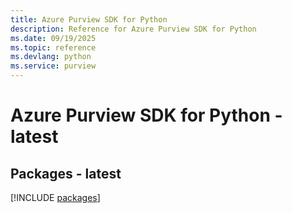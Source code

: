 ```yaml
---
title: Azure Purview SDK for Python
description: Reference for Azure Purview SDK for Python
ms.date: 09/19/2025
ms.topic: reference
ms.devlang: python
ms.service: purview
---
```

# Azure Purview SDK for Python - latest
## Packages - latest
[!INCLUDE [packages](purview-index.md)]